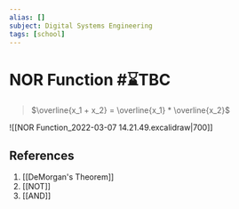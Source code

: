 ```yaml
---
alias: []
subject: Digital Systems Engineering
tags: [school]
---
```

# NOR Function #⌛TBC


> $\overline{x_1 + x_2} = \overline{x_1} * \overline{x_2}$

![[NOR Function_2022-03-07 14.21.49.excalidraw|700]]

## References
1. [[DeMorgan's Theorem]]
2. [[NOT]]
3. [[AND]]